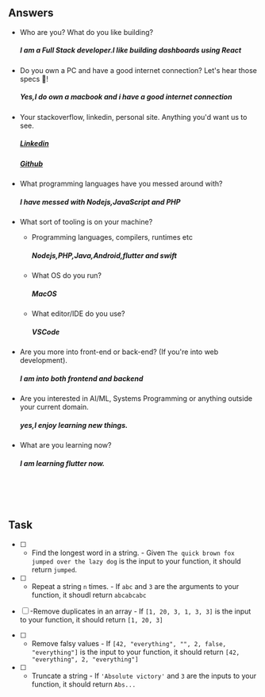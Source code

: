 ## Answers

- Who are you? What do you like building?

  ##### I am a Full Stack developer.I like building dashboards using React

- Do you own a PC and have a good internet
  connection? Let's hear those specs 💪!

  ##### Yes,I do own a macbook and i have a good internet connection

- Your stackoverflow, linkedin, personal site.
  Anything you'd want us to see.

  ##### [Linkedin](https://www.linkedin.com/in/shamvilkv)

  ##### [Github](https://github.com/shamvilkv)

- What programming languages have you messed around with?

  ##### I have messed with Nodejs,JavaScript and PHP

- What sort of tooling is on your machine?

  - Programming languages, compilers, runtimes etc

    ##### Nodejs,PHP,Java,Android,flutter and swift

  - What OS do you run?

    ##### MacOS

  - What editor/IDE do you use?

    ##### VSCode

- Are you more into front-end or back-end? (If you're
  into web development).

  ##### I am into both frontend and backend

- Are you interested in AI/ML, Systems Programming
  or anything outside your current domain.

  ##### yes,I enjoy learning new things. 

- What are you learning now?
  ##### I am learning flutter now.

<br />
<br />
<br />

## Task

- [ ] - Find the longest word in a string. - Given `The quick brown fox jumped over the lazy dog` is the input to your function, it should return `jumped`.

- [ ] - Repeat a string `n` times. - If `abc` and `3` are the arguments to your function, it shoudl return `abcabcabc`

- [ ] -Remove duplicates in an array - If `[1, 20, 3, 1, 3, 3]` is the input to your
      function, it should return `[1, 20, 3]`

- [ ] - Remove falsy values - If `[42, "everything", "", 2, false, "everything"]` is the input to your function, it should return `[42, "everything", 2, "everything"]`

- [ ] - Truncate a string - If `'Absolute victory'` and `3` are the inputs to
    your function, it should return `Abs...`
